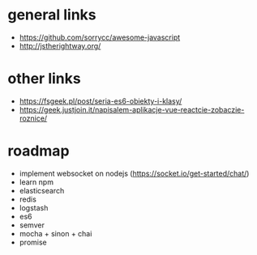 # general links
- https://github.com/sorrycc/awesome-javascript
- http://jstherightway.org/

# other links
- https://fsgeek.pl/post/seria-es6-obiekty-i-klasy/
- https://geek.justjoin.it/napisalem-aplikacje-vue-reactcie-zobaczie-roznice/

# roadmap
- implement websocket on nodejs (https://socket.io/get-started/chat/)
- learn npm
- elasticsearch
- redis
- logstash
- es6
- semver
- mocha + sinon + chai 
- promise

